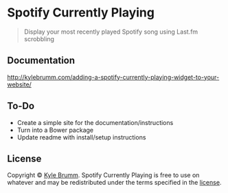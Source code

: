 # Spotify Currently Playing

> Display your most recently played Spotify song using Last.fm scrobbling

## Documentation

http://kylebrumm.com/adding-a-spotify-currently-playing-widget-to-your-website/


## To-Do

- Create a simple site for the documentation/instructions
- Turn into a Bower package
- Update readme with install/setup instructions


## License

Copyright © [Kyle Brumm](http://kylebrumm.com). Spotify Currently Playing is free to use on whatever and may be redistributed under the terms specified in the [license](LICENSE.md).

